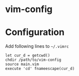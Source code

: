 # vim-config
# Configuration
Add following lines to `~/.vimrc`
```vim
let cur_d = getcwd()
chdir /path/to/vim-config
source main.vim
execute 'cd' fnameescape(cur_d)
```
